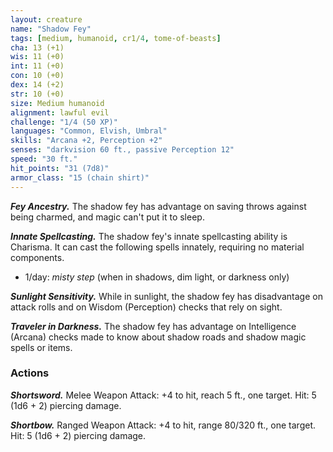 ```yaml
---
layout: creature
name: "Shadow Fey"
tags: [medium, humanoid, cr1/4, tome-of-beasts]
cha: 13 (+1)
wis: 11 (+0)
int: 11 (+0)
con: 10 (+0)
dex: 14 (+2)
str: 10 (+0)
size: Medium humanoid
alignment: lawful evil
challenge: "1/4 (50 XP)"
languages: "Common, Elvish, Umbral"
skills: "Arcana +2, Perception +2"
senses: "darkvision 60 ft., passive Perception 12"
speed: "30 ft."
hit_points: "31 (7d8)"
armor_class: "15 (chain shirt)"
---
```


***Fey Ancestry.*** The shadow fey has advantage on saving throws against being charmed, and magic can't put it to sleep.

***Innate Spellcasting.*** The shadow fey's innate spellcasting ability is Charisma. It can cast the following spells innately, requiring no material components.

* 1/day: <i>misty step</i> (when in shadows, dim light, or darkness only)

***Sunlight Sensitivity.*** While in sunlight, the shadow fey has disadvantage on attack rolls and on Wisdom (Perception) checks that rely on sight.

***Traveler in Darkness.*** The shadow fey has advantage on Intelligence (Arcana) checks made to know about shadow roads and shadow magic spells or items.

### Actions

***Shortsword.*** Melee Weapon Attack: +4 to hit, reach 5 ft., one target. Hit: 5 (1d6 + 2) piercing damage.

***Shortbow.*** Ranged Weapon Attack: +4 to hit, range 80/320 ft., one target. Hit: 5 (1d6 + 2) piercing damage.

